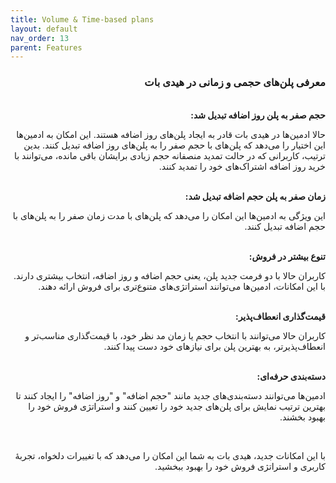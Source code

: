 ```yaml
---
title: Volume & Time-based plans
layout: default
nav_order: 13
parent: Features
---
```


<head>
    <meta charset="utf-8">
    <link rel="stylesheet" href="https://b3h1z.github.io/HidyBot-Docs/assets/css/style.css">
</head>
<div dir="rtl">

<h3>معرفی پلن‌های حجمی و زمانی در هیدی بات</h3>
<br>
<b>حجم صفر به پلن روز اضافه تبدیل شد:</b>
<p>حالا ادمین‌ها در هیدی بات قادر به ایجاد پلن‌های روز اضافه هستند. این امکان به ادمین‌ها این اختیار را می‌دهد که پلن‌های با حجم صفر را به پلن‌های روز اضافه تبدیل کنند. بدین ترتیب، کاربرانی که در حالت تمدید منصفانه حجم زیادی برایشان باقی مانده، می‌توانند با خرید روز اضافه اشتراک‌های خود را تمدید کنند.</p>

<br>
<b>زمان صفر به پلن حجم اضافه تبدیل شد:</b>
<p>این ویژگی به ادمین‌ها این امکان را می‌دهد که پلن‌های با مدت زمان صفر را به پلن‌های با حجم اضافه تبدیل کنند.</p>

<br>
<b>تنوع بیشتر در فروش:</b>
<p>کاربران حالا با دو فرمت جدید پلن، یعنی حجم اضافه و روز اضافه، انتخاب بیشتری دارند. با این امکانات، ادمین‌ها می‌توانند استراتژی‌های متنوع‌تری برای فروش ارائه دهند.</p>

<br>
<b>قیمت‌گذاری انعطاف‌پذیر:</b>
<p>کاربران حالا می‌توانند با انتخاب حجم یا زمان مد نظر خود، با قیمت‌گذاری مناسب‌تر و انعطاف‌پذیرتر، به بهترین پلن برای نیازهای خود دست پیدا کنند.</p>

<br>
<b>دسته‌بندی حرفه‌ای:</b>
<p>ادمین‌ها می‌توانند دسته‌بندی‌های جدید مانند "حجم اضافه" و "روز اضافه" را ایجاد کنند تا بهترین ترتیب نمایش برای پلن‌های جدید خود را تعیین کنند و استراتژی فروش خود را بهبود بخشند.</p>

<br>
<p>با این امکانات جدید، هیدی بات به شما این امکان را می‌دهد که با تغییرات دلخواه، تجربهٔ کاربری و استراتژی فروش خود را بهبود ببخشید.</p>

</div>
